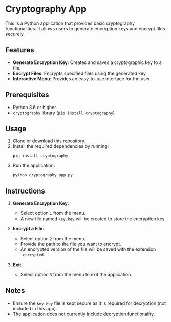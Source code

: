 
# Cryptography App

This is a Python application that provides basic cryptography functionalities. 
It allows users to generate encryption keys and encrypt files securely.

## Features

- **Generate Encryption Key**: Creates and saves a cryptographic key to a file.
- **Encrypt Files**: Encrypts specified files using the generated key.
- **Interactive Menu**: Provides an easy-to-use interface for the user.

## Prerequisites

- Python 3.6 or higher
- `cryptography` library (`pip install cryptography`)

## Usage

1. Clone or download this repository.
2. Install the required dependencies by running:
   ```bash
   pip install cryptography
   ```
3. Run the application:
   ```bash
   python cryptography_app.py
   ```

## Instructions

1. **Generate Encryption Key**: 
   - Select option `1` from the menu.
   - A new file named `key.key` will be created to store the encryption key.

2. **Encrypt a File**:
   - Select option `2` from the menu.
   - Provide the path to the file you want to encrypt.
   - An encrypted version of the file will be saved with the extension `.encrypted`.

3. **Exit**:
   - Select option `3` from the menu to exit the application.

## Notes

- Ensure the `key.key` file is kept secure as it is required for decryption (not included in this app).
- The application does not currently include decryption functionality.


